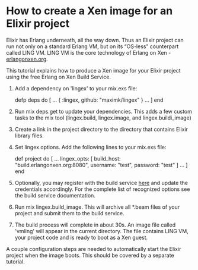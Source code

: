 
# How to create a Xen image for an Elixir project

Elixir has Erlang underneath, all the way down. Thus an Elixir project can run
not only on a standard Erlang VM, but on its &ldquo;OS-less&rdquo; counterpart
called LING VM. LING VM is the core technology of Erlang on Xen -
[erlangonxen.org](http://erlangonxen.org).

This tutorial explains how to produce a Xen image for your Elixir project using
the free Erlang on Xen Build Service.

1. Add a dependency on 'lingex' to your mix.exs file:

	defp deps do
	  [ ...
	    { :lingex, github: "maximk/lingex" }
		... ]
	end

1. Run mix deps.get to update your dependencies. This adds a few custom tasks
to the mix tool (lingex.build, lingex.image, and lingex.buildi\_image)

1. Create a link in the project directory to the directory that contains Elixir
library files.

1. Set lingex options. Add the following lines to your mix.exs file:

	def project do
	  [ ...
	    lingex_opts: [ build_host: "build.erlangonxen.org:8080",
					   username: "test",
					   password: "test" ]
		... ]
	end

1. Optionally, you may register with the build service
[here](http://build.erlangonxen.org/register) and update the credentials
accordingly. For the complete list of recognized options see the build service
documentation.

1. Run mix lingex.build\_image. This will archive all \*.beam files of your
project and submit them to the build service.

1. The build process will complete in about 30s. An image file called 'vmling'
will appear in the current directory. The file contains LING VM, your project
code and is ready to boot as a Xen guest.

A couple configuration steps are needed to automatically start the Elixir
project when the image boots. This should be covered by a separate tutorial.

